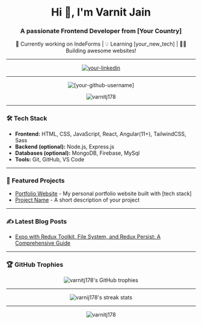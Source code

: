 <!-- Intro section with a personal touch -->
<h1 align="center">Hi 👋, I'm Varnit Jain</h1>
<h3 align="center">A passionate Frontend Developer from [Your Country]</h3>

<!-- Optional: Add a description of what you do or your current role -->
<p align="center">
  🚀 Currently working on IndeForms | 💡 Learning [your_new_tech] | 👨‍💻 Building awesome websites!
</p>

---

<!-- Socials: LinkedIn, Twitter, Portfolio -->
<p align="center">
  <a href="https://linkedin.com/in/varnitjain17" target="blank">
    <img align="center" src="https://img.shields.io/badge/LinkedIn-0077B5?logo=linkedin&logoColor=white" alt="your-linkedin" />
  </a>
<!--   <a href="https://twitter.com/[your-twitter]" target="blank">
    <img align="center" src="https://img.shields.io/badge/Twitter-1DA1F2?logo=twitter&logoColor=white" alt="your-twitter" />
  </a>
  <a href="https://[your-portfolio-link]" target="blank">
    <img align="center" src="https://img.shields.io/badge/Portfolio-181717?logo=github&logoColor=white" alt="your-portfolio" />
  </a> -->
</p>

---

<!-- GitHub Stats Card - Shows overall contribution stats -->
<p align="center">
  <img align="center" src="https://github-readme-stats.vercel.app/api?username=varnitj178&show_icons=true&theme=radical" alt="[your-github-username]" />
</p>

<!-- Top Languages Card - Displays the most used programming languages -->
<p align="center">
  <img align="center" src="https://github-readme-stats.vercel.app/api/top-langs/?username=varnitj178&layout=compact&theme=radical" alt="varnitj178" />
</p>

---

<!-- Add a section for what technologies you work with -->
### 🛠 Tech Stack

- **Frontend:** HTML, CSS, JavaScript, React, Angular(11+), TailwindCSS, Sass
- **Backend (optional):** Node.js, Express.js
- **Databases (optional):** MongoDB, Firebase, MySql
- **Tools:** Git, GitHub, VS Code

---


<!-- List some fun repositories/projects -->
### 🌟 Featured Projects

- [Portfolio Website](https://varnitjain.com) - My personal portfolio website built with [tech stack]
- [Project Name](https://github.com/varnitj178/convoflow) - A short description of your project


---

<!-- If you have a blog or post articles, fetch the latest dynamically -->
### ✍️ Latest Blog Posts
<!-- BLOG-POST-LIST:START -->
- [Expo with Redux Toolkit, File System, and Redux Persist: A Comprehensive Guide]([https://your-blog-link.com](https://dev.to/varnitj178/expo-with-redux-toolkit-file-system-and-redux-persist-a-comprehensive-guide-4mlf))
<!-- BLOG-POST-LIST:END -->

---

<!-- Optionally add some fun badges or streak stats -->
### 🏆 GitHub Trophies
<p align="center">
  <img align="center" src="https://github-profile-trophy.vercel.app/?username=varnitj178&theme=radical&margin-w=15" alt="varnitj178's GitHub trophies" />
</p>

---

<!-- Fun streak stats to show your contribution streak -->
<p align="center">
  <img src="https://github-readme-streak-stats.herokuapp.com/?user=varnitj178&theme=radical" alt="varnij178's streak stats" />
</p>

---

<!-- Footer (Optional) -->
<p align="center"> 
  <img src="https://komarev.com/ghpvc/?username=varnitj178color=brightgreen" alt="varnitj178" /> 
</p>
